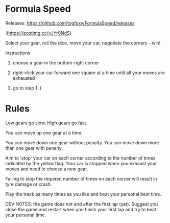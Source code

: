 # Formula Speed

Releases: https://github.com/togfoxy/FormulaSpeed/releases

!(https://postimg.cc/xJYr0NdS)

Select your gear, roll the dice, move your car, negotiate the corners - win!

Instructions

1) choose a gear in the bottom-right corner

2) right-click your car forward one square at a time until all your moves are exhausted

3) go to step 1   :)

Rules
=====

Low gears go slow. High gears go fast.

You can move up one gear at a time.

You can move down one gear without penalty. You can move down more than one gear with penalty.

Aim to 'stop' your car on each corner according to the number of times indicated by the yellow flag. Your car is stopped when you exhaust your moves and need to choose a new gear.

Failing to stop the required number of times on each corner will result in tyre damage or crash.

Play the track as many times as you like and beat your personal best time.



DEV NOTES: the game does not end after the first lap (yet). Suggest you close the game and restart when you finish your first lap and try to beat your personal time.

